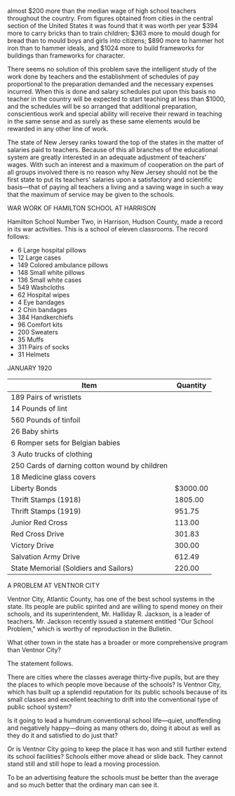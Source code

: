 almost $200 more than the median wage of high school teachers throughout the country. From figures obtained from cities in the central section of the United States it was found that it was worth per year $394 more to carry bricks than to train children; $363 more to mould dough for bread than to mould boys and girls into citizens; $890 more to hammer hot iron than to hammer ideals, and $1024 more to build frameworks for buildings than frameworks for character.

There seems no solution of this problem save the intelligent study of the work done by teachers and the establishment of schedules of pay proportional to the preparation demanded and the necessary expenses incurred. When this is done and salary schedules put upon this basis no teacher in the country will be expected to start teaching at less than $1000, and the schedules will be so arranged that additional preparation, conscientious work and special ability will receive their reward in teaching in the same sense and as surely as these same elements would be rewarded in any other line of work.

The state of New Jersey ranks toward the top of the states in the matter of salaries paid to teachers. Because of this all branches of the educational system are greatly interested in an adequate adjustment of teachers' wages. With such an interest and a maximum of cooperation on the part of all groups involved there is no reason why New Jersey should not be the first state to put its teachers' salaries upon a satisfactory and scientific basis—that of paying all teachers a living and a saving wage in such a way that the maximum of service may be given to the schools.

WAR WORK OF HAMILTON SCHOOL AT HARRISON

Hamilton School Number Two, in Harrison, Hudson County, made a record in its war activities. This is a school of eleven classrooms. The record follows:

- 6 Large hospital pillows
- 12 Large cases
- 149 Colored ambulance pillows
- 148 Small white pillows
- 136 Small white cases
- 549 Washcloths
- 62 Hospital wipes
- 4 Eye bandages
- 2 Chin bandages
- 384 Handkerchiefs
- 96 Comfort kits
- 200 Sweaters
- 35 Muffs
- 311 Pairs of socks
- 31 Helmets

JANUARY 1920

| Item                                      | Quantity |
|-------------------------------------------|----------|
| 189 Pairs of wristlets                    |          |
| 14 Pounds of lint                         |          |
| 560 Pounds of tinfoil                     |          |
| 26 Baby shirts                            |          |
| 6 Romper sets for Belgian babies          |          |
| 3 Auto trucks of clothing                 |          |
| 250 Cards of darning cotton wound by children |        |
| 18 Medicine glass covers                  |          |
| Liberty Bonds                             | $3000.00 |
| Thrift Stamps (1918)                      | 1805.00  |
| Thrift Stamps (1919)                      | 951.75   |
| Junior Red Cross                          | 113.00   |
| Red Cross Drive                           | 301.83   |
| Victory Drive                             | 300.00   |
| Salvation Army Drive                      | 612.49   |
| State Memorial (Soldiers and Sailors)     | 220.00   |

A PROBLEM AT VENTNOR CITY

Ventnor City, Atlantic County, has one of the best school systems in the state. Its people are public spirited and are willing to spend money on their schools, and its superintendent, Mr. Halliday R. Jackson, is a leader of teachers. Mr. Jackson recently issued a statement entitled "Our School Problem," which is worthy of reproduction in the Bulletin.

What other town in the state has a broader or more comprehensive program than Ventnor City?

The statement follows.

There are cities where the classes average thirty-five pupils, but are they the places to which people move because of the schools? Is Ventnor City, which has built up a splendid reputation for its public schools because of its small classes and excellent teaching to drift into the conventional type of public school system?

Is it going to lead a humdrum conventional school life—quiet, unoffending and negatively happy—doing as many others do, doing it about as well as they do it and satisfied to do just that?

Or is Ventnor City going to keep the place it has won and still further extend its school facilities? Schools either move ahead or slide back. They cannot stand still and still hope to lead a moving procession.

To be an advertising feature the schools must be better than the average and so much better that the ordinary man can see it.